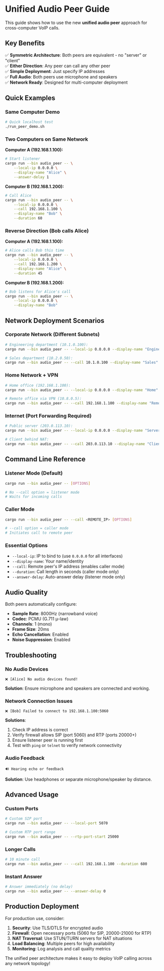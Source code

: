 # Unified Audio Peer Guide

This guide shows how to use the new **unified audio peer** approach for cross-computer VoIP calls.

## Key Benefits

✅ **Symmetric Architecture**: Both peers are equivalent - no "server" or "client"  
✅ **Either Direction**: Any peer can call any other peer  
✅ **Simple Deployment**: Just specify IP addresses  
✅ **Full Audio**: Both peers use microphone and speakers  
✅ **Network Ready**: Designed for multi-computer deployment  

## Quick Examples

### Same Computer Demo
```bash
# Quick localhost test
./run_peer_demo.sh
```

### Two Computers on Same Network

**Computer A (192.168.1.100):**
```bash
# Start listener
cargo run --bin audio_peer -- \
    --local-ip 0.0.0.0 \
    --display-name "Alice" \
    --answer-delay 1
```

**Computer B (192.168.1.200):**
```bash
# Call Alice
cargo run --bin audio_peer -- \
    --local-ip 0.0.0.0 \
    --call 192.168.1.100 \
    --display-name "Bob" \
    --duration 60
```

### Reverse Direction (Bob calls Alice)

**Computer A (192.168.1.100):**
```bash
# Alice calls Bob this time
cargo run --bin audio_peer -- \
    --local-ip 0.0.0.0 \
    --call 192.168.1.200 \
    --display-name "Alice" \
    --duration 45
```

**Computer B (192.168.1.200):**
```bash
# Bob listens for Alice's call
cargo run --bin audio_peer -- \
    --local-ip 0.0.0.0 \
    --display-name "Bob"
```

## Network Deployment Scenarios

### Corporate Network (Different Subnets)
```bash
# Engineering department (10.1.0.100):
cargo run --bin audio_peer -- --local-ip 0.0.0.0 --display-name "Engineering"

# Sales department (10.2.0.50):
cargo run --bin audio_peer -- --call 10.1.0.100 --display-name "Sales"
```

### Home Network + VPN
```bash
# Home office (192.168.1.100):
cargo run --bin audio_peer -- --local-ip 0.0.0.0 --display-name "Home"

# Remote office via VPN (10.8.0.5):
cargo run --bin audio_peer -- --call 192.168.1.100 --display-name "Remote"
```

### Internet (Port Forwarding Required)
```bash
# Public server (203.0.113.10):
cargo run --bin audio_peer -- --local-ip 0.0.0.0 --display-name "Server"

# Client behind NAT:
cargo run --bin audio_peer -- --call 203.0.113.10 --display-name "Client"
```

## Command Line Reference

### Listener Mode (Default)
```bash
cargo run --bin audio_peer -- [OPTIONS]

# No --call option = listener mode
# Waits for incoming calls
```

### Caller Mode
```bash
cargo run --bin audio_peer -- --call <REMOTE_IP> [OPTIONS]

# --call option = caller mode
# Initiates call to remote peer
```

### Essential Options
- `--local-ip`: IP to bind to (use `0.0.0.0` for all interfaces)
- `--display-name`: Your name/identity
- `--call`: Remote peer's IP address (enables caller mode)
- `--duration`: Call length in seconds (caller mode only)
- `--answer-delay`: Auto-answer delay (listener mode only)

## Audio Quality

Both peers automatically configure:
- **Sample Rate**: 8000Hz (narrowband voice)
- **Codec**: PCMU (G.711 μ-law)
- **Channels**: 1 (mono)
- **Frame Size**: 20ms
- **Echo Cancellation**: Enabled
- **Noise Suppression**: Enabled

## Troubleshooting

### No Audio Devices
```
❌ [Alice] No audio devices found!
```
**Solution**: Ensure microphone and speakers are connected and working.

### Network Connection Issues
```
❌ [Bob] Failed to connect to 192.168.1.100:5060
```
**Solutions**:
1. Check IP address is correct
2. Verify firewall allows SIP (port 5060) and RTP (ports 20000+)
3. Ensure listener peer is running first
4. Test with `ping` or `telnet` to verify network connectivity

### Audio Feedback
```
🔊 Hearing echo or feedback
```
**Solution**: Use headphones or separate microphone/speaker by distance.

## Advanced Usage

### Custom Ports
```bash
# Custom SIP port
cargo run --bin audio_peer -- --local-port 5070

# Custom RTP port range
cargo run --bin audio_peer -- --rtp-port-start 25000
```

### Longer Calls
```bash
# 10 minute call
cargo run --bin audio_peer -- --call 192.168.1.100 --duration 600
```

### Instant Answer
```bash
# Answer immediately (no delay)
cargo run --bin audio_peer -- --answer-delay 0
```

## Production Deployment

For production use, consider:

1. **Security**: Use TLS/DTLS for encrypted audio
2. **Firewall**: Open necessary ports (5060 for SIP, 20000-21000 for RTP)
3. **NAT Traversal**: Use STUN/TURN servers for NAT situations
4. **Load Balancing**: Multiple peers for high availability
5. **Monitoring**: Log analysis and call quality metrics

The unified peer architecture makes it easy to deploy VoIP calling across any network topology! 